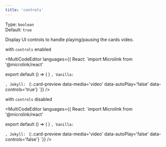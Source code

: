 ```yaml
---
title: 'controls'
--- 
```


Type: `boolean`<br/>
Default: `true`

Display UI controls to handle playing/pausing the cards video.

with `controls` enabled

<MultiCodeEditor languages={{
  React: `import Microlink from '@microlink/react' 
  
export default () => (
  <Microlink
    url='https://www.instagram.com/p/BXHj-DllyYU/'
    media='video'
    autoPlay={false}
    controls
  />
)
`, Vanilla: `
<script>
  document.addEventListener('DOMContentLoaded', function (event) {
    microlink('a', { media: 'video', autoPlay: false, controls: true })
  })
</script>
`, Jekyll: `
[](https://www.instagram.com/p/BXHj-DllyYU){:.card-preview data-media='video' data-autoPlay='false' data-controls='true'}
`}} 
/>

<Microlink url='https://www.instagram.com/p/BXHj-DllyYU/' media='video' autoPlay={false} controls />

with `controls` disabled

<MultiCodeEditor languages={{
  React: `import Microlink from '@microlink/react' 
  
export default () => (
  <Microlink
    url='https://www.instagram.com/p/BXHj-DllyYU/'
    media='video'
    autoPlay={false}
    controls={false}
  />
)
`, Vanilla: `
<script>
  document.addEventListener('DOMContentLoaded', function (event) {
    microlink('a', { media: 'video', autoPlay: false, controls: false })
  })
</script>
`, Jekyll: `
[](https://www.instagram.com/p/BXHj-DllyYU){:.card-preview data-media='video' data-autoPlay='false' data-controls='false'}
`}} 
/>

<Microlink url='https://www.instagram.com/p/BXHj-DllyYU/' media='video' autoPlay={false} controls={false} />

